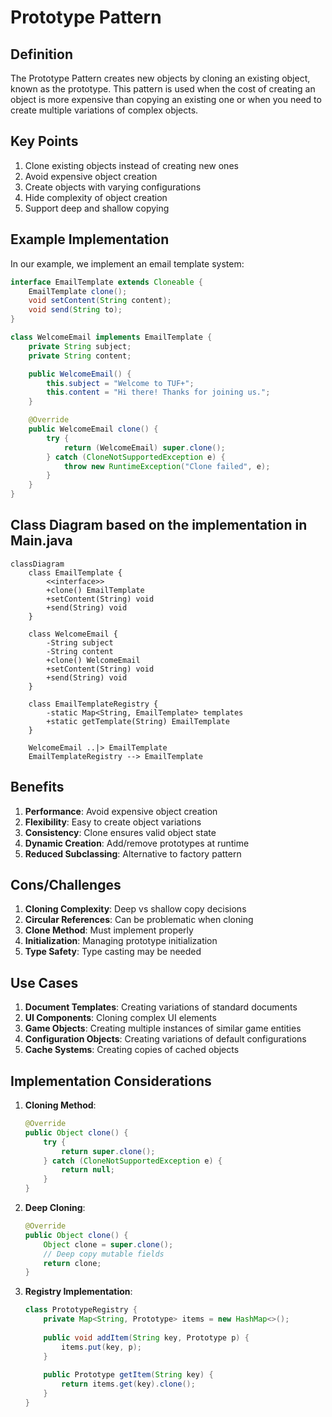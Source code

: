 # Prototype Pattern

## Definition
The Prototype Pattern creates new objects by cloning an existing object, known as the prototype. This pattern is used when the cost of creating an object is more expensive than copying an existing one or when you need to create multiple variations of complex objects.

## Key Points
1. Clone existing objects instead of creating new ones
2. Avoid expensive object creation
3. Create objects with varying configurations
4. Hide complexity of object creation
5. Support deep and shallow copying

## Example Implementation
In our example, we implement an email template system:

```java
interface EmailTemplate extends Cloneable {
    EmailTemplate clone();
    void setContent(String content);
    void send(String to);
}

class WelcomeEmail implements EmailTemplate {
    private String subject;
    private String content;

    public WelcomeEmail() {
        this.subject = "Welcome to TUF+";
        this.content = "Hi there! Thanks for joining us.";
    }

    @Override
    public WelcomeEmail clone() {
        try {
            return (WelcomeEmail) super.clone();
        } catch (CloneNotSupportedException e) {
            throw new RuntimeException("Clone failed", e);
        }
    }
}
```

## Class Diagram based on the implementation in Main.java
```mermaid
classDiagram
    class EmailTemplate {
        <<interface>>
        +clone() EmailTemplate
        +setContent(String) void
        +send(String) void
    }
    
    class WelcomeEmail {
        -String subject
        -String content
        +clone() WelcomeEmail
        +setContent(String) void
        +send(String) void
    }
    
    class EmailTemplateRegistry {
        -static Map<String, EmailTemplate> templates
        +static getTemplate(String) EmailTemplate
    }
    
    WelcomeEmail ..|> EmailTemplate
    EmailTemplateRegistry --> EmailTemplate
```

## Benefits
1. **Performance**: Avoid expensive object creation
2. **Flexibility**: Easy to create object variations
3. **Consistency**: Clone ensures valid object state
4. **Dynamic Creation**: Add/remove prototypes at runtime
5. **Reduced Subclassing**: Alternative to factory pattern

## Cons/Challenges
1. **Cloning Complexity**: Deep vs shallow copy decisions
2. **Circular References**: Can be problematic when cloning
3. **Clone Method**: Must implement properly
4. **Initialization**: Managing prototype initialization
5. **Type Safety**: Type casting may be needed

## Use Cases
1. **Document Templates**: Creating variations of standard documents
2. **UI Components**: Cloning complex UI elements
3. **Game Objects**: Creating multiple instances of similar game entities
4. **Configuration Objects**: Creating variations of default configurations
5. **Cache Systems**: Creating copies of cached objects

## Implementation Considerations
1. **Cloning Method**:
   ```java
   @Override
   public Object clone() {
       try {
           return super.clone();
       } catch (CloneNotSupportedException e) {
           return null;
       }
   }
   ```

2. **Deep Cloning**:
   ```java
   @Override
   public Object clone() {
       Object clone = super.clone();
       // Deep copy mutable fields
       return clone;
   }
   ```

3. **Registry Implementation**:
   ```java
   class PrototypeRegistry {
       private Map<String, Prototype> items = new HashMap<>();
       
       public void addItem(String key, Prototype p) {
           items.put(key, p);
       }
       
       public Prototype getItem(String key) {
           return items.get(key).clone();
       }
   }
   ```
